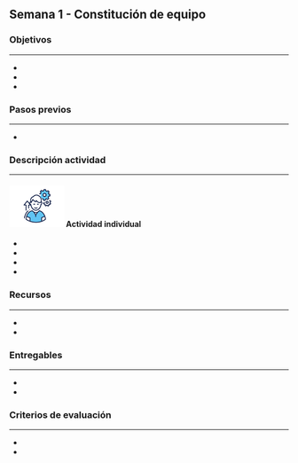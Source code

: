 
## Semana 1 - Constitución de equipo

### Objetivos

---
* 
* 
* 

### Pasos previos

---
* 

### Descripción actividad

---
#### ![](./../../assets/images/individuo.png) Actividad individual

* 
* 
* 
* 


### Recursos 

---
* 
* 

### Entregables

---
* 
* 

### Criterios de evaluación

---

* 
* 
